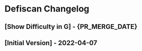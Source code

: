 # Defiscan Changelog

## [Show Difficulty in G] - {PR_MERGE_DATE}

## [Initial Version] - 2022-04-07
